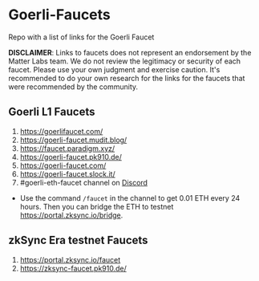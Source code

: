 # Goerli-Faucets
Repo with a list of links for the Goerli Faucet

**DISCLAIMER**: Links to faucets does not represent an endorsement by the Matter Labs team. We do not review the legitimacy or security of each faucet. Please use your own judgment and exercise caution. It's recommended to do your own research for the links for the faucets that were recommended by the community. 

## Goerli L1 Faucets
1. https://goerlifaucet.com/
2. https://goerli-faucet.mudit.blog/
3. https://faucet.paradigm.xyz/
4. https://goerli-faucet.pk910.de/
5. https://goerli-faucet.com/
6. https://goerli-faucet.slock.it/
7. #goerli-eth-faucet channel on [Discord](https://join.zksync.dev/)
- Use the command `/faucet` in the channel to get 0.01 ETH every 24 hours. Then you can bridge the ETH to testnet https://portal.zksync.io/bridge.
## zkSync Era testnet Faucets
1. https://portal.zksync.io/faucet
2. https://zksync-faucet.pk910.de/
